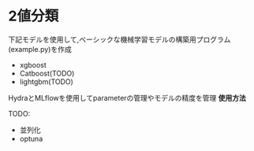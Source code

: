 # 2値分類
下記モデルを使用して,ベーシックな機械学習モデルの構築用プログラム(example.py)を作成
- xgboost
- Catboost(TODO)
- lightgbm(TODO)

HydraとMLflowを使用してparameterの管理やモデルの精度を管理
**使用方法**

TODO:
- 並列化
- optuna

```

```